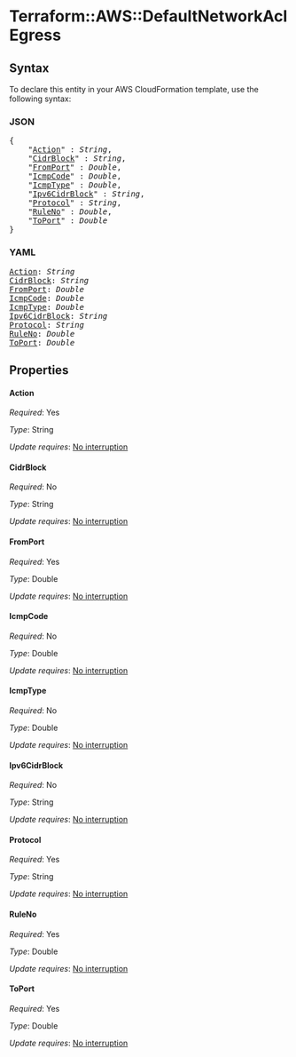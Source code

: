 # Terraform::AWS::DefaultNetworkAcl Egress

## Syntax

To declare this entity in your AWS CloudFormation template, use the following syntax:

### JSON

<pre>
{
    "<a href="#action" title="Action">Action</a>" : <i>String</i>,
    "<a href="#cidrblock" title="CidrBlock">CidrBlock</a>" : <i>String</i>,
    "<a href="#fromport" title="FromPort">FromPort</a>" : <i>Double</i>,
    "<a href="#icmpcode" title="IcmpCode">IcmpCode</a>" : <i>Double</i>,
    "<a href="#icmptype" title="IcmpType">IcmpType</a>" : <i>Double</i>,
    "<a href="#ipv6cidrblock" title="Ipv6CidrBlock">Ipv6CidrBlock</a>" : <i>String</i>,
    "<a href="#protocol" title="Protocol">Protocol</a>" : <i>String</i>,
    "<a href="#ruleno" title="RuleNo">RuleNo</a>" : <i>Double</i>,
    "<a href="#toport" title="ToPort">ToPort</a>" : <i>Double</i>
}
</pre>

### YAML

<pre>
<a href="#action" title="Action">Action</a>: <i>String</i>
<a href="#cidrblock" title="CidrBlock">CidrBlock</a>: <i>String</i>
<a href="#fromport" title="FromPort">FromPort</a>: <i>Double</i>
<a href="#icmpcode" title="IcmpCode">IcmpCode</a>: <i>Double</i>
<a href="#icmptype" title="IcmpType">IcmpType</a>: <i>Double</i>
<a href="#ipv6cidrblock" title="Ipv6CidrBlock">Ipv6CidrBlock</a>: <i>String</i>
<a href="#protocol" title="Protocol">Protocol</a>: <i>String</i>
<a href="#ruleno" title="RuleNo">RuleNo</a>: <i>Double</i>
<a href="#toport" title="ToPort">ToPort</a>: <i>Double</i>
</pre>

## Properties

#### Action

_Required_: Yes

_Type_: String

_Update requires_: [No interruption](https://docs.aws.amazon.com/AWSCloudFormation/latest/UserGuide/using-cfn-updating-stacks-update-behaviors.html#update-no-interrupt)

#### CidrBlock

_Required_: No

_Type_: String

_Update requires_: [No interruption](https://docs.aws.amazon.com/AWSCloudFormation/latest/UserGuide/using-cfn-updating-stacks-update-behaviors.html#update-no-interrupt)

#### FromPort

_Required_: Yes

_Type_: Double

_Update requires_: [No interruption](https://docs.aws.amazon.com/AWSCloudFormation/latest/UserGuide/using-cfn-updating-stacks-update-behaviors.html#update-no-interrupt)

#### IcmpCode

_Required_: No

_Type_: Double

_Update requires_: [No interruption](https://docs.aws.amazon.com/AWSCloudFormation/latest/UserGuide/using-cfn-updating-stacks-update-behaviors.html#update-no-interrupt)

#### IcmpType

_Required_: No

_Type_: Double

_Update requires_: [No interruption](https://docs.aws.amazon.com/AWSCloudFormation/latest/UserGuide/using-cfn-updating-stacks-update-behaviors.html#update-no-interrupt)

#### Ipv6CidrBlock

_Required_: No

_Type_: String

_Update requires_: [No interruption](https://docs.aws.amazon.com/AWSCloudFormation/latest/UserGuide/using-cfn-updating-stacks-update-behaviors.html#update-no-interrupt)

#### Protocol

_Required_: Yes

_Type_: String

_Update requires_: [No interruption](https://docs.aws.amazon.com/AWSCloudFormation/latest/UserGuide/using-cfn-updating-stacks-update-behaviors.html#update-no-interrupt)

#### RuleNo

_Required_: Yes

_Type_: Double

_Update requires_: [No interruption](https://docs.aws.amazon.com/AWSCloudFormation/latest/UserGuide/using-cfn-updating-stacks-update-behaviors.html#update-no-interrupt)

#### ToPort

_Required_: Yes

_Type_: Double

_Update requires_: [No interruption](https://docs.aws.amazon.com/AWSCloudFormation/latest/UserGuide/using-cfn-updating-stacks-update-behaviors.html#update-no-interrupt)

